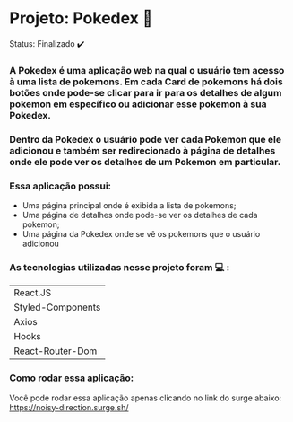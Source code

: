 # Projeto: Pokedex 🚀

Status: Finalizado ✔️

### A Pokedex é uma aplicação web na qual o usuário tem acesso à uma lista de pokemons. Em cada Card de pokemons há dois botões onde pode-se clicar para ir para os detalhes de algum pokemon em específico ou adicionar esse pokemon à sua Pokedex.
### Dentro da Pokedex o usuário pode ver cada Pokemon que ele adicionou e também ser redirecionado à página de detalhes onde ele pode ver os detalhes de um Pokemon em particular.

### Essa aplicação possui:
+ Uma página principal onde é exibida a lista de pokemons;
+ Uma página de detalhes onde pode-se ver os detalhes de cada pokemon;
+ Uma página da Pokedex onde se vê os pokemons que o usuário adicionou

### As tecnologias utilizadas nesse projeto foram 💻 :
<table>
  <tr>
    <td>React.JS</td>
  </tr>
   <tr>
    <td>Styled-Components</td>
  </tr>
  <tr>
    <td>Axios</td>
  </tr>
  <tr>
    <td>Hooks</td>
  </tr>
  <tr>
    <td>React-Router-Dom</td>
  </tr>
</table>

### Como rodar essa aplicação:
Você pode rodar essa aplicação apenas clicando no link do surge abaixo:
https://noisy-direction.surge.sh/

